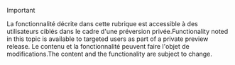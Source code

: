 > [!IMPORTANT]
> <span data-ttu-id="a86a9-101">La fonctionnalité décrite dans cette rubrique est accessible à des utilisateurs ciblés dans le cadre d'une préversion privée.</span><span class="sxs-lookup"><span data-stu-id="a86a9-101">Functionality noted in this topic is available to targeted users as part of a private preview release.</span></span> <span data-ttu-id="a86a9-102">Le contenu et la fonctionnalité peuvent faire l'objet de modifications.</span><span class="sxs-lookup"><span data-stu-id="a86a9-102">The content and the functionality are subject to change.</span></span> 
